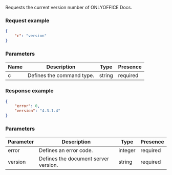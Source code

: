Requests the current version number of ONLYOFFICE Docs.

### Request example

``` json
{
    "c": "version"
}
```

### Parameters

| Name | Description               | Type   | Presence |
| ---- | ------------------------- | ------ | -------- |
| c    | Defines the command type. | string | required |

### Response example

``` json
{
    "error": 0,
    "version": "4.3.1.4"
}
```

### Parameters

| Parameter | Description                          | Type    | Presence |
| --------- | ------------------------------------ | ------- | -------- |
| error     | Defines an error code.               | integer | required |
| version   | Defines the document server version. | string  | required |
